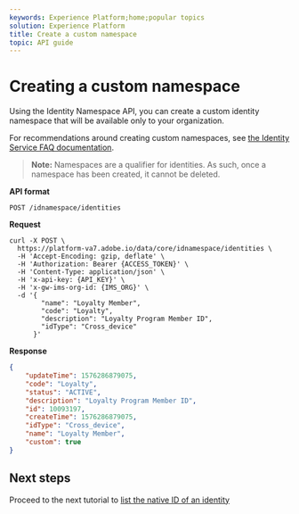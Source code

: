 ```yaml
---
keywords: Experience Platform;home;popular topics
solution: Experience Platform
title: Create a custom namespace
topic: API guide
---
```


# Creating a custom namespace

Using the Identity Namespace API, you can create a custom identity namespace that will be available only to your organization.

For recommendations around creating custom namespaces, see [the Identity Service FAQ documentation](../troubleshooting-guide.md).

> **Note:** Namespaces are a qualifier for identities. As such, once a namespace has been created, it cannot be deleted.

**API format**

```http
POST /idnamespace/identities
```

**Request**

```shell
curl -X POST \
  https://platform-va7.adobe.io/data/core/idnamespace/identities \
  -H 'Accept-Encoding: gzip, deflate' \
  -H 'Authorization: Bearer {ACCESS_TOKEN}' \
  -H 'Content-Type: application/json' \
  -H 'x-api-key: {API_KEY}' \
  -H 'x-gw-ims-org-id: {IMS_ORG}' \
  -d '{
        "name": "Loyalty Member",
        "code": "Loyalty",
        "description": "Loyalty Program Member ID",
        "idType": "Cross_device"
      }'
```

**Response**

```json
{
    "updateTime": 1576286879075,
    "code": "Loyalty",
    "status": "ACTIVE",
    "description": "Loyalty Program Member ID",
    "id": 10093197,
    "createTime": 1576286879075,
    "idType": "Cross_device",
    "name": "Loyalty Member",
    "custom": true
}
```

## Next steps

Proceed to the next tutorial to [list the native ID of an identity](./list-native-id.md)